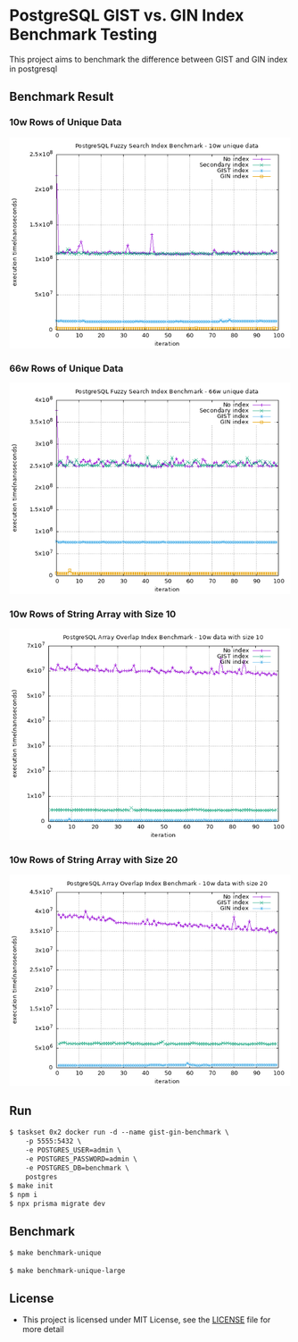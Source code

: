 # PostgreSQL GIST vs. GIN Index Benchmark Testing
This project aims to benchmark the difference between GIST and GIN index in postgresql

## Benchmark Result
### 10w Rows of Unique Data
![](./benchmark/unique/benchmark-unique.png)

### 66w Rows of Unique Data
![](./benchmark/unique-large/benchmark-unique-large.png)

### 10w Rows of String Array with Size 10
![](./benchmark/string-array/benchmark-string-array.png)

### 10w Rows of String Array with Size 20
![](./benchmark/string-array-large/benchmark-string-array-large.png)

## Run
```shell
$ taskset 0x2 docker run -d --name gist-gin-benchmark \
    -p 5555:5432 \
    -e POSTGRES_USER=admin \
    -e POSTGRES_PASSWORD=admin \
    -e POSTGRES_DB=benchmark \
    postgres
$ make init
$ npm i
$ npx prisma migrate dev
```

## Benchmark
```shell
$ make benchmark-unique

$ make benchmark-unique-large
```

## License
+ This project is licensed under MIT License, see the [LICENSE](./LICENSE) file for more detail